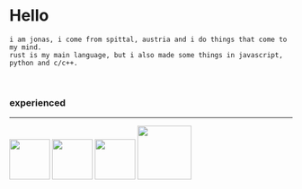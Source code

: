 # Hello

```
i am jonas, i come from spittal, austria and i do things that come to my mind.
rust is my main language, but i also made some things in javascript, python and c/c++.
```
<br>

### experienced
---
<p float="left">
<img src="https://upload.wikimedia.org/wikipedia/commons/thumb/2/20/Rustacean-orig-noshadow.svg/220px-Rustacean-orig-noshadow.svg.png" width="72"></img>
<img src="https://upload.wikimedia.org/wikipedia/commons/thumb/6/6a/JavaScript-logo.png/600px-JavaScript-logo.png" width="72"></img>
<img src="https://www.svgrepo.com/show/452091/python.svg" width="72"></img>
<img src="https://upload.wikimedia.org/wikipedia/commons/thumb/6/61/HTML5_logo_and_wordmark.svg/170px-HTML5_logo_and_wordmark.svg.png" width="96"></img>
</p>
